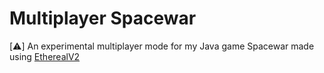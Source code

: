 # Multiplayer Spacewar

[⚠️] An experimental multiplayer mode for my Java game Spacewar made using [EtherealV2](https://github.com/TakeHere/Ethereal_V2)
